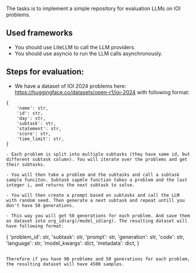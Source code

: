 The tasks is to implement a simple repository for evaluation LLMs on IOI problems.


## Used frameworks
- You should use LiteLLM to call the LLM providers.
- You should use asyncio to run the LLM calls asynchronously.


## Steps for evaluation:
- We have a dataset of IOI 2024 problems here: https://huggingface.co/datasets/open-r1/ioi-2024 with following format:
```
{
    'name': str,
    'id': str,
    'day': str,
    'subtask': str,
    'statement': str,
    'score': str,
    'time_limit': str,
}

- Each problem is split into multiple subtasks (they have same id, but different subtask column). You will iterate over the problems and get their subtasks.

- You will then take a problem and the subtasks and call a subtask sample funciton. Subtask sapmle function takes a problem and the last integer i, and returns the next subtask to solve.

- You will then create a prompt based on subtasks and call the LLM with random seed. Then generate a next subtask and repeat untill you don't have 50 generations.

- This way you will get 50 generations for each problem. And save them as dataset into org_id(arg)/model_id(arg). The resulting dataset will have following format:
```
{
    'problem_id': str,
    'subtask': str,
    'prompt': str,
    'generation': str,
    'code': str,
    'language': str,
    'model_kwargs': dict,
    'metadata': dict,
}
```

Therefore if you have 90 problems and 50 generations for each problem, the resulting dataset will have 4500 samples.